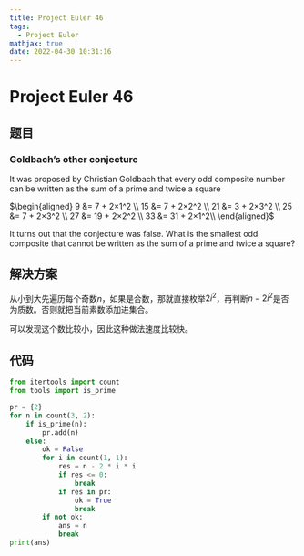 ```yaml
---
title: Project Euler 46
tags:
  - Project Euler
mathjax: true
date: 2022-04-30 10:31:16
---
```


<escape><!-- more --></escape>

# Project Euler 46

## 题目

### Goldbach’s other conjecture

It was proposed by Christian Goldbach that every odd composite number can be written as the sum of a prime and twice a square

$\begin{aligned}
9 &= 7 + 2×1^2 \\
15 &= 7 + 2×2^2 \\
21 &= 3 + 2×3^2 \\
25 &= 7 + 2×3^2 \\
27 &= 19 + 2×2^2 \\
33 &= 31 + 2×1^2\\
\end{aligned}$

It turns out that the conjecture was false.
What is the smallest odd composite that cannot be written as the sum of a prime and twice a square?

## 解决方案

从小到大先遍历每个奇数$n$，如果是合数，那就直接枚举$2i^2$，再判断$n-2i^2$是否为质数。否则就把当前素数添加进集合。

可以发现这个数比较小，因此这种做法速度比较快。

## 代码

```py
from itertools import count
from tools import is_prime

pr = {2}
for n in count(3, 2):
    if is_prime(n):
        pr.add(n)
    else:
        ok = False
        for i in count(1, 1):
            res = n - 2 * i * i
            if res <= 0:
                break
            if res in pr:
                ok = True
                break
        if not ok:
            ans = n
            break
print(ans)
```
